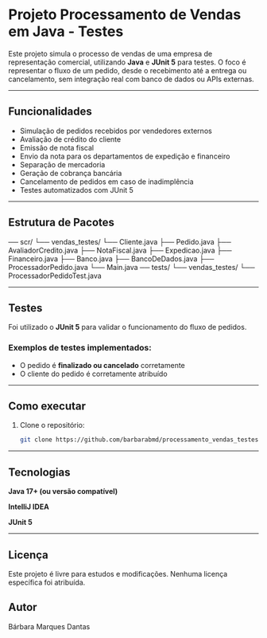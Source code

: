 # Projeto Processamento de Vendas em Java - Testes

Este projeto simula o processo de vendas de uma empresa de representação comercial, utilizando **Java** e **JUnit 5** para testes. 
O foco é representar o fluxo de um pedido, desde o recebimento até a entrega ou cancelamento, sem integração real com banco de dados ou APIs externas.

---

## Funcionalidades

- Simulação de pedidos recebidos por vendedores externos
- Avaliação de crédito do cliente
- Emissão de nota fiscal
- Envio da nota para os departamentos de expedição e financeiro
- Separação de mercadoria
- Geração de cobrança bancária
- Cancelamento de pedidos em caso de inadimplência
- Testes automatizados com JUnit 5

---

## Estrutura de Pacotes
── scr/
      └── vendas_testes/ 
                      └── Cliente.java 
                      ├── Pedido.java 
                      ├── AvaliadorCredito.java 
                      ├── NotaFiscal.java 
                      ├── Expedicao.java 
                      ├── Financeiro.java 
                      ├── Banco.java 
                      ├── BancoDeDados.java 
                      ├── ProcessadorPedido.java 
                      └── Main.java 
── tests/
        └── vendas_testes/
                        └── ProcessadorPedidoTest.java
                        
---

## Testes

Foi utilizado o **JUnit 5** para validar o funcionamento do fluxo de pedidos.

### Exemplos de testes implementados:

- O pedido é **finalizado ou cancelado** corretamente
- O cliente do pedido é corretamente atribuído

---

## Como executar

1. Clone o repositório:
   ```bash
   git clone https://github.com/barbarabmd/processamento_vendas_testes.git

---

## Tecnologias

**Java 17+ (ou versão compatível)**

**IntelliJ IDEA**

**JUnit 5**

---

## Licença
Este projeto é livre para estudos e modificações. Nenhuma licença específica foi atribuída.

## Autor
Bárbara Marques Dantas
